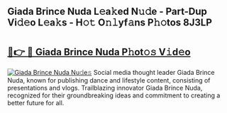 ## Giada Brince Nuda L𝚎a𝚔ed N𝚞𝚍e - Part-Dup Vi𝚍𝚎o L𝚎a𝚔s - H𝚘𝚝 O𝚗𝚕yf𝚊ns P𝚑𝚘tos 8J3LP

# <h2><a href="http://kfe45v.oniu.top/?m=Giada+Brince+Nuda">🔗👉 🔴 Giada Brince Nuda P𝚑ot𝚘𝚜 V𝚒d𝚎o</a></h2>

[![Giada Brince Nuda Nu𝚍e𝚜](https://i.imgur.com/0qMVB7G.gif)](http://kfe45v.oniu.top/?m=Giada+Brince+Nuda)
Social media thought leader Giada Brince Nuda, known for publishing dance and lifestyle content, consisting of presentations and vlogs. Trailblazing innovator Giada Brince Nuda, recognized for their groundbreaking ideas and commitment to creating a better future for all.  
